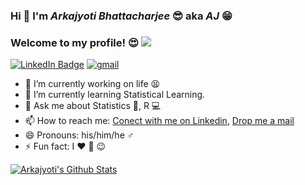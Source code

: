 ### Hi 🤘 I'm *Arkajyoti Bhattacharjee* 😎 aka ***AJ*** 😁
### Welcome to my profile! 😍 ![](https://komarev.com/ghpvc/?username=ArkaB-DS&color=brightgreen&style=plastic)
[![LinkedIn Badge](https://img.shields.io/badge/LinkedIn-Profile-informational?style=flat&logo=linkedin&logoColor=white&color=0D76A8)](https://www.linkedin.com/in/arkajyoti-aj/)
[![gmail](https://img.shields.io/badge/Gmail-D14836?style=for-the-badge&logo=gmail&logoColor=white)](arkastat98@gmail.com)

<!--
**ArkaB-DS/ArkaB-DS** is a ✨ _special_ ✨ repository because its `README.md` (this file) appears on your GitHub profile.

Here are some ideas to get you started:

- 🔭 I’m currently working on life. 
- 🌱 I’m currently learning 
- 👯 I’m looking to collaborate on ...
- 🤔 I’m looking for help with ...
- 💬 Ask me about Statistics, R
- 📫 How to reach me: [Connect with me on Linkedin](https://www.linkedin.com/in/arkajyoti-aj/), [Drop me a mail](arkastat98@gmail.com)
- 😄 Pronouns: his/him/hw
- ⚡ Fun fact: ...
-->
- 🔭 I’m currently working on life 😫 
- 🌱 I’m currently learning Statistical Learning.
- 💬 Ask me about Statistics 📖, R 💻
- 📫 How to reach me: [Conect with me on Linkedin](https://www.linkedin.com/in/arkajyoti-aj/), [Drop me a mail](arkastat98@gmail.com)
- 😄 Pronouns: his/him/he ♂️
- ⚡ Fun fact: I ❤️ 🍨 😉

[![Arkajyoti's Github Stats](https://github-readme-stats.vercel.app/api?username=ArkaB-DS&theme=radical&count_private=TRUE&show_icons=true)](https://github.com/anuraghazra/github-readme-stats)

